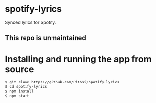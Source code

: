 # spotify-lyrics
Synced lyrics for Spotify.

## This repo is unmaintained


# Installing and running the app from source
```bash
$ git clone https://github.com/Pitasi/spotify-lyrics
$ cd spotify-lyrics
$ npm install
$ npm start
```
